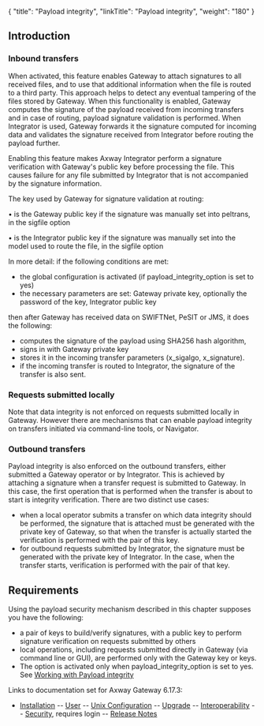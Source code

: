 {
    "title": "Payload integrity",
    "linkTitle": "Payload integrity",
    "weight": "180"
}  

## Introduction

### Inbound transfers

When activated, this feature enables Gateway to attach signatures to all received files, and to use that additional information when the file is routed to a third party. This approach helps to detect any eventual tampering of the files stored by Gateway. When this functionality is enabled, Gateway computes the signature of the payload received from incoming transfers and in case of routing, payload signature validation is performed. When Integrator is used, Gateway forwards it the signature computed for incoming data and validates the signature received from Integrator before routing the payload further.

Enabling this feature makes Axway Integrator perform a signature verification with Gateway's public key before processing the file. This causes failure for any file submitted by Integrator that is not accompanied by the signature information.

The key used by Gateway for signature validation at routing:

• is the Gateway public key if the signature was manually set into <span class="code">peltrans</span>, in the <span class="code">sigfile</span> option

• is the Integrator public key if the signature was manually set into the model used to route the file, in the <span class="code">sigfile </span>option

In more detail: if the following conditions are met:

-   the global configuration is activated (<span class="code"></span>if <span class="code">payload\_integrity\_option</span> is set to <span class="code">yes</span>)
-   the necessary parameters are set: Gateway private key, optionally the password of the key, Integrator public key

then after Gateway has received data on SWIFTNet, PeSIT or JMS, it does the following:

-   computes the signature of the payload using SHA256 hash algorithm,
-   signs in with Gateway private key
-   stores it in the incoming transfer parameters (<span class="code">x\_sigalgo</span>, <span class="code">x\_signature</span>).
-   if the incoming transfer is routed to Integrator, the signature of the transfer is also sent.

### Requests submitted locally

Note that data integrity is not enforced on requests submitted locally in Gateway. However there are mechanisms that can enable payload integrity on transfers initiated via command-line tools, or Navigator.

### Outbound transfers

Payload integrity is also enforced on the outbound transfers, either submitted a Gateway operator or by Integrator. This is achieved by attaching a signature when a transfer request is submitted to Gateway. In this case, the first operation that is performed when the transfer is about to start is integrity verification. There are two distinct use cases:

-   when a local operator submits a transfer on which data integrity should be performed, the signature that is attached must be generated with the private key of Gateway, so that when the transfer is actually started the verification is performed with the pair of this key.
-   for outbound requests submitted by Integrator, the signature must be generated with the private key of Integrator. In the case, when the transfer starts, verification is performed with the pair of that key.

## Requirements

Using the payload security mechanism described in this chapter supposes you have the following:

-   a pair of keys to build/verify signatures, with a public key to perform signature verification on requests submitted by others
-   local operations, including requests submitted directly in Gateway (via command line or GUI), are performed only with the Gateway key or keys.
-   The option is activated only when <span class="code">payload\_integrity\_option </span>is set to <span class="code">yes</span>. See <a href="opensslexample" class="MCXref xref">Working with Payload integrity</a>

Links to documentation set for Axway Gateway <span class="mc-variable axway_variables.Release_Number variable">6.17.3</span>:

-   [Installation](/bundle/Gateway_6173_InstallationGuide_allOS_en_HTML5/page/Content/start_page.htm) -- [User](/bundle/Gateway_6173_UsersGuide_allOS_en_HTML5/page/Content/start_page.htm) -- [Unix Configuration](/bundle/Gateway_6173_ConfigurationGuide_UNIX_en_HTML5/page/Content/start_page.htm) -- [Upgrade](/bundle/Gateway_6173_UpgradeGuide_allOS_en_HTML5/page/Content/start_page.htm) -- [Interoperability](/bundle/Gateway_6173_InteroperabilityGuide_allOS_en_HTML5/page/Content/start_page.htm) -- [Security](/bundle/Gateway_6173_SecurityGuide_allOS_en_HTML5/page/Content/start_page.htm), requires login -- [Release Notes](/bundle/Gateway_6173_ReleaseNotes_allOS_en_HTML5/page/Content/Gateway_ReleaseNotes_allOS_en.htm)
